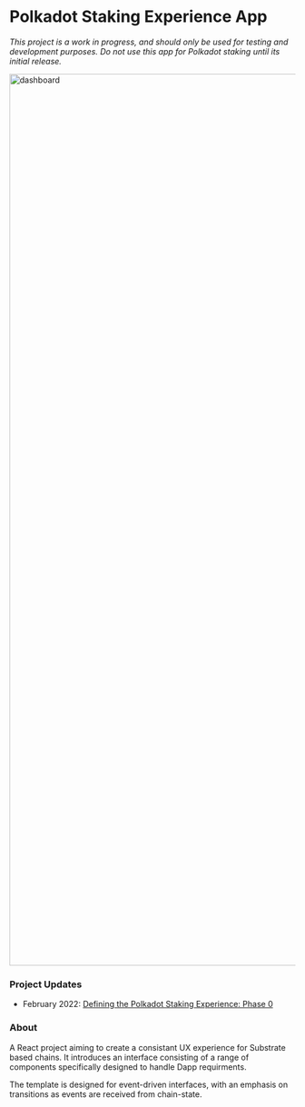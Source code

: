 # Polkadot Staking Experience App

*This project is a work in progress, and should only be used for testing and development purposes. Do not use this app for Polkadot staking until its initial release.*

<img width="1571" alt="dashboard" src="https://user-images.githubusercontent.com/13929023/158018829-744ed1a7-044c-463e-98ac-10f23df8c0b7.png">

### Project Updates

- February 2022: [Defining the Polkadot Staking Experience: Phase 0](https://rossbulat.medium.com/defining-the-polkadot-staking-experience-phase-0-211cb2bc113c)

### About
A React project aiming to create a consistant UX experience for Substrate based chains. It introduces an interface consisting of a range of components specifically designed to handle Dapp requirments.

The template is designed for event-driven interfaces, with an emphasis on transitions as events are received from chain-state.
